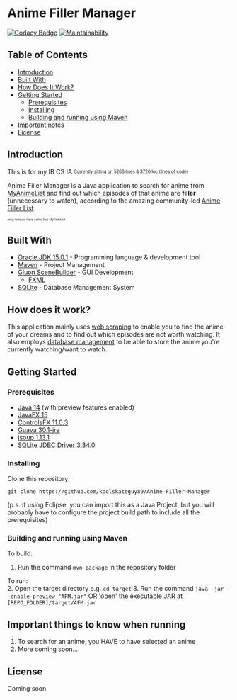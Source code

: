 # Anime Filler Manager

[![Codacy Badge](https://app.codacy.com/project/badge/Grade/e43cf0251bdf4f49aae15f7e82808a01)](https://www.codacy.com/gh/koolskateguy89/Anime-Filler-Manager/dashboard?utm_source=github.com&amp;utm_medium=referral&amp;utm_content=koolskateguy89/Anime-Filler-Manager&amp;utm_campaign=Badge_Grade)
[![Maintainability](https://api.codeclimate.com/v1/badges/774d8a80335d28beb533/maintainability)](https://codeclimate.com/github/koolskateguy89/Anime-Filler-Manager/maintainability)

## Table of Contents

- [Introduction](#introduction)
- [Built With](#built-with)
- [How Does It Work?](#how-does-it-work?)
- [Getting Started](#getting-started)
    - [Prerequisites](#prerequisites)
    - [Installing](#installing)
    - [Building and running using Maven](#building-and-running-using-maven)
- [Important notes](#important-things-to-know-when-running)
- [License](#license)

## Introduction

This is for my IB CS IA
<sub><sup>
Currently sitting on 5268 lines & 3720 loc (lines of code)
</sup></sub>

Anime Filler Manager is a Java application to search for anime from
 [MyAnimeList](https://myanimelist.net/)
 and find out which episodes of that anime are **filler** (unnecessary to watch), according to the amazing community-led
 [Anime Filler List](https://www.animefillerlist.com/).

<sub><sup><sub><sup>
omg I should have called this MyFillerList
</sup></sub></sup></sub>

## Built With

- [Oracle JDK 15.0.1](https://www.oracle.com/uk/java/technologies/javase-jdk15-downloads.html) - Programming language & development tool
- [Maven](https://maven.apache.org/) - Project Management
- [Gluon SceneBuilder](https://gluonhq.com/products/scene-builder/) - GUI Development
    - [FXML](https://en.wikipedia.org/wiki/FXML)
- [SQLite](https://www.sqlite.org/index.html) - Database Management System

## How does it work?

This application mainly uses [web scraping](https://jsoup.org/) to enable you to find the anime of your dreams and to find out which episodes are not worth watching. It also employs [database management](https://github.com/xerial/sqlite-jdbc) to be able to store the anime you're currently watching/want to watch.

## Getting Started

### Prerequisites

- [Java 14](https://www.oracle.com/uk/java/technologies/javase-downloads.html) (with preview features enabled)
- [JavaFX 15](https://openjfx.io/)
- [ControlsFX 11.0.3](https://github.com/controlsfx/controlsfx)
- [Guava 30.1-jre](https://github.com/google/guava)
- [jsoup 1.13.1](https://jsoup.org/)
- [SQLite JDBC Driver 3.34.0](https://github.com/xerial/sqlite-jdbc)

### Installing

Clone this repository:
```
git clone https://github.com/koolskateguy89/Anime-Filler-Manager
```

(p.s. if using Eclipse, you can import this as a Java Project, but you will probably have to configure the project build path to include all the prerequisites)

### Building and running using Maven

To build:
1.  Run the command `mvn package` in the repository folder

To run:\
2.  Open the target directory e.g. `cd target`
3.  Run the command `java -jar --enable-preview "AFM.jar"` OR 'open' the executable JAR at `[REPO_FOLDER]/target/AFM.jar`

## Important things to know when running

1. To search for an anime, you HAVE to have selected an anime
2. More coming soon...

## License

Coming soon
